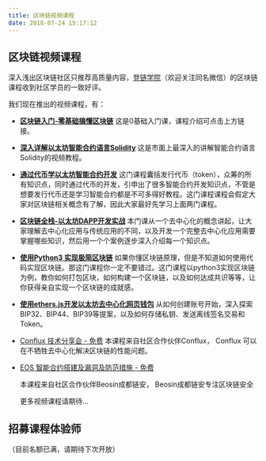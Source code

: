 ```yaml
---
title: 区块链视频课程
date: 2018-07-24 15:17:12
---
```


## 区块链视频课程

深入浅出区块链社区只推荐高质量内容，[登链学院](https://upchain.ke.qq.com/)（欢迎关注同名微信）的区块链课程收到社区学员的一致好评。

我们现在推出的视频课程，有：
* **[区块链入门-零基础搞懂区块链](https://ke.qq.com/course/318230?tuin=bd898bbf)**
  这是0基础入门课，课程介绍可点击上方链接。

* **[深入详解以太坊智能合约语言Solidity](https://ke.qq.com/course/326528?tuin=bd898bbf)**
  这是市面上最深入的讲解智能合约语言Solidity的视频教程。

* **[通过代币学以太坊智能合约开发](https://ke.qq.com/course/317230?tuin=bd898bbf)**
  这门课程囊括发行代币（token），众筹的所有知识点，同时通过代币的开发，引申出了很多智能合约开发知识点，不管是想要发行代币还是学习智能合约都是不可多得好教程。这门课程课程会假定大家对区块链相关概念有了解，因此大家最好先学习上面两门课程。

* **[区块链全栈-以太坊DAPP开发实战](https://ke.qq.com/course/335169?tuin=bd898bbf)**
  本门课从一个去中心化的概念讲起，让大家理解去中心化应用与传统应用的不同，以及开发一个完整去中心化应用需要掌握哪些知识，然后用一个个案例逐步深入介绍每一个知识点。

* **[使用Python3 实现极简区块链](https://ke.qq.com/course/342973?tuin=bd898bbf)**
  如果你懂区块链原理，但是不知道如何使用代码实现区块链。那这门课程你一定不要错过。这门课程以python3实现区块链为例，教你如何打包区块，如何构建一个区块链，以及如何达成共识等等，让你获得亲自实现一个区块链的成就感。

* **[使用ethers.js开发以太坊去中心化网页钱包](https://ke.qq.com/course/356068?tuin=bd898bbf)**
  从如何创建账号开始，深入探索BIP32、BIP44、BIP39等提案，以及如何存储私钥、发送离线签名交易和Token。

* [Conflux 技术分享会 - 免费](https://m.qlchat.com/live/channel/channelPage/2000004395091832.htm)
  本课程来自社区合作伙伴Conflux， Conflux 可以在不牺牲去中心化解决区块链的性能问题。

* [EOS 智能合约搭建及漏洞及防范措施 - 免费](https://m.qlchat.com/topic/details-audio-graphic?topicId=2000004604873867)

  本课程来自社区合作伙伴Beosin成都链安， Beosin成都链安专注区块链安全


  更多视频课程请期待...


## 招募课程体验师

（目前名额已满，请期待下次开放）
<!-- 
先说一下我们为什么要招募课程体验师，原因是这样的，在有一些课程中，我自己觉的已经把问题讲的比较清楚，可是还是有学员在微信中问我问题，在经历好几个提问之后，我发现每个人知识结构的不一样，对问题的理解是不一样的，有一些我认为是基本知识点而没有讲解。

估计有更多的问题因为学员不愿意反馈或者反馈渠道不通畅而发现不了，而这样我们的课程就错过了很多改进的机会。

登链做为一家认认真真做区块链技术培训的学院，我们的使命是让所有程序员都懂区块链，因此我们需要一些真正愿意且**积极**学习区块链技术的小伙伴来一起参与帮助我们改进课程， 不管你现在的水平如何，只要愿意学，我们都欢迎你来参与。

如果你愿意帮助我们改进课程，你将免费学习所有的课程。有兴趣的参与的同学，请加课程助理的微信： **upchainedu** 申请， 暗号是：“课程体验师”。
体验师参与的原则是: 体验师需要先自己购买学习，反馈建议，课程助理返学费。
如果你负担不起课程，可以联系体验师索要优惠劵。


最后很期待大家的参与，也感谢要参与的同学，让我们一起做全国做好的区块链技术培训学院，让每个程序员都懂区块链。

-->
